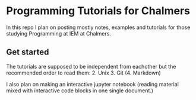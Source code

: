 # Programming Tutorials for Chalmers
In this repo I plan on posting mostly notes, examples and tutorials for those studying Programming at IEM at Chalmers.

## Get started
The tutorials are supposed to be independent from eachother but the recommended order to read them:
2. Unix
3. Git
(4. Markdown)


I also plan on making an interactive jupyter notebook (reading material mixed with interactive code blocks in one single document.)

